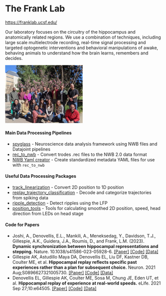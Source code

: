 # The Frank Lab
https://franklab.ucsf.edu/

Our laboratory focuses on the circuitry of the hippocampus and anatomically related regions.   We use a combination of techniques, including large scale multielectrode recording, real-time signal processing and targeted optogenetic interventions and behavioral manipulations of awake, behaving animals to understand how the brain learns, remembers and decides.

<img src="profile/lab_picture_2022.jpg" alt="lab picture" width="250"/>

#### Main Data Processing Pipelines
+ [spyglass](https://github.com/LorenFrankLab/spyglass) - Neuroscience data analysis framework using NWB files and Datajoint pipelines
+ [rec_to_nwb](https://github.com/LorenFrankLab/rec_to_nwb) - Convert trodes .rec files to the NWB 2.0 data format
+ [NWB Yaml creator](https://github.com/LorenFrankLab/rec_to_nwb_yaml_creator) - Create standardized metadata YAML files for use with `rec_to_nwb`

#### Useful Data Processing Packages 
+ [track_linearization](https://github.com/LorenFrankLab/track_linearization) - Convert 2D position to 1D position
+ [replay_trajectory_classification](https://github.com/Eden-Kramer-Lab/replay_trajectory_classification) - Decode and categorize trajectories from spiking data
+ [ripple_detection](https://github.com/Eden-Kramer-Lab/ripple_detection) - Detect ripples using the LFP
+ [position_tools](https://github.com/LorenFrankLab/position_tools) - Tools for calculating smoothed 2D position, speed, head direction from LEDs on head stage

#### Code for Papers
+ Joshi, A., Denovellis, E.L., Mankili, A., Meneksedag, Y., Davidson, T.J., Gillespie, A.K., Guidera, J.A., Roumis, D., and Frank, L.M. (2023). **Dynamic synchronization between hippocampal representations and stepping.** Nature. 10.1038/s41586-023-05928-6.
[[Paper]](http://dx.doi.org/10.1038/s41586-023-05928-6)
[[Code]](https://github.com/LorenFrankLab/Joshi_et_al_2023)
[[Data]](https://dandiarchive.org/dandiset/000410/draft)
+ Gillespie AK, Astudillo Maya DA, Denovellis EL, Liu DF, Kastner DB, Coulter ME, et al. **Hippocampal replay reflects specific past experiences rather than a plan for subsequent choice.** Neuron. 2021 Aug;S0896627321005730.
[[Paper]](http://dx.doi.org/10.1016/j.neuron.2021.07.029)
[[Code]](https://github.com/LorenFrankLab/Gillespie_Neuron_2021)
[[Data]](https://doi.org/10.48324/dandi.000115/0.210914.1732)
+ Denovellis EL, Gillespie AK, Coulter ME, Sosa M, Chung JE, Eden UT, et al. **Hippocampal replay of experience at real-world speeds.** eLife. 2021 Sep 27;10:e64505.
[[Paper]](http://dx.doi.org/10.7554/eLife.64505)
[[Code]](https://github.com/Eden-Kramer-Lab/replay_trajectory_paper)
[[Data]](https://doi.org/10.7272/Q61N7ZC3)

